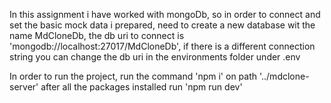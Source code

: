 In this assignment i have worked with mongoDb, so in order to connect and set the basic mock data i prepared,
need to create a new database wit the name MdCloneDb, the db uri to connect is 'mongodb://localhost:27017/MdCloneDb',
if there is a different connection string you can change the db uri in the environments folder under .env

In order to run the project, run the command 'npm i' on path '../mdclone-server'
after all the packages installed run 'npm run dev'
